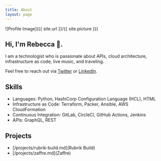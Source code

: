```yaml
---
title: About
layout: page
---
```


![Profile Image]({{ site.url }}/{{ site.picture }})

## Hi, I'm Rebecca 👋.

<p>I am a technologist who is passionate about APIs, cloud architecture, infrastructure as code, live music, and traveling.

Feel free to reach out via <a href="https://twitter.com/RebeccaFitzhugh">Twitter</a> or <a href="https://www.linkedin.com/in/rmfitzhugh">LinkedIn</a>.

<h2>Skills</h2>

<ul class="skill-list">
	<li>Languages: Python, HashiCorp Configuration Language (HCL), HTML</li>
	<li>Infrastructure as Code: Terraform, Packer, Ansible, AWS CloudFormation</li>
	<li>Continuous Integration: GitLab, CircleCI, GitHub Actions, Jenkins</li>
	<li>APIs: GraphQL, REST</li>
</ul>

<h2>Projects</h2>

<ul>
	<li>[/projects/rubrik-build.md](Rubrik Build)</li>
	<li>[/projects/zaffre.md](Zaffre)</a></li>
</ul>